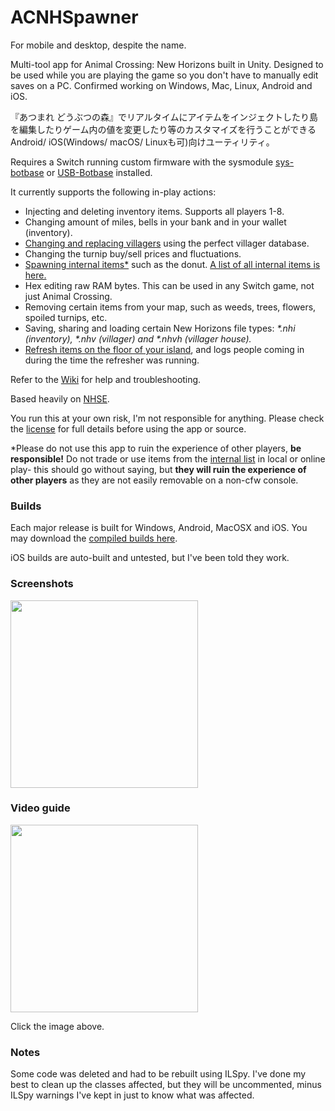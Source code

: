 # ACNHSpawner 
For mobile and desktop, despite the name.

Multi-tool app for Animal Crossing: New Horizons built in Unity. Designed to be used while you are playing the game so you don't have to manually edit saves on a PC. Confirmed working on Windows, Mac, Linux, Android and iOS.

『あつまれ どうぶつの森』でリアルタイムにアイテムをインジェクトしたり島を編集したりゲーム内の値を変更したり等のカスタマイズを行うことができるAndroid/ iOS(Windows/ macOS/ Linuxも可)向けユーティリティ。

Requires a Switch running custom firmware with the sysmodule [sys-botbase](https://github.com/olliz0r/sys-botbase) or [USB-Botbase](https://github.com/fishguy6564/USB-Botbase) installed.

It currently supports the following in-play actions:
* Injecting and deleting inventory items. Supports all players 1-8.
* Changing amount of miles, bells in your bank and in your wallet (inventory).
* [Changing and replacing villagers](https://www.youtube.com/watch?v=5CUUZhGtsxk) using the perfect villager database.
* Changing the turnip buy/sell prices and fluctuations.
* [Spawning internal items*](https://www.youtube.com/watch?v=q50R6ky0hIQ) such as the donut. [A list of all internal items is here.](https://github.com/berichan/ACNHMobileSpawner/wiki/List-of-internal-items)
* Hex editing raw RAM bytes. This can be used in any Switch game, not just Animal Crossing.
* Removing certain items from your map, such as weeds, trees, flowers, spoiled turnips, etc.
* Saving, sharing and loading certain New Horizons file types: _*.nhi (inventory), *.nhv (villager) and *.nhvh (villager house)._
* [Refresh items on the floor of your island](https://www.youtube.com/watch?v=w1PKrrQJyjE&t=16s), and logs people coming in during the time the refresher was running.

Refer to the [Wiki](https://github.com/berichan/ACNHMobileSpawner/wiki) for help and troubleshooting.

Based heavily on [NHSE](https://github.com/kwsch/NHSE).

You run this at your own risk, I'm not responsible for anything. Please check the [license](https://github.com/berichan/ACNHMobileSpawner/blob/master/LICENSE) for full details before using the app or source. 

*Please do not use this app to ruin the experience of other players, **be responsible!** Do not trade or use items from the [internal list](https://github.com/berichan/ACNHMobileSpawner/wiki/List-of-internal-items) in local or online play- this should go without saying, but **they will ruin the experience of other players** as they are not easily removable on a non-cfw console.

### Builds

Each major release is built for Windows, Android, MacOSX and iOS. You may download the [compiled builds here](https://github.com/berichan/ACNHMobileSpawner/releases).

iOS builds are auto-built and untested, but I've been told they work. 

### Screenshots

<img src = "https://user-images.githubusercontent.com/66521620/84556327-bcb53000-ad19-11ea-96c6-12dc65441efd.png" width = "300">

### Video guide

<a href="https://youtu.be/c5HJgwqeb7w" target="_blank"><img src = "https://i.imgur.com/XJnWZk2.jpg" width = "300"></a>

Click the image above.

### Notes

Some code was deleted and had to be rebuilt using ILSpy. I've done my best to clean up the classes affected, but they will be uncommented, minus ILSpy warnings I've kept in just to know what was affected.
